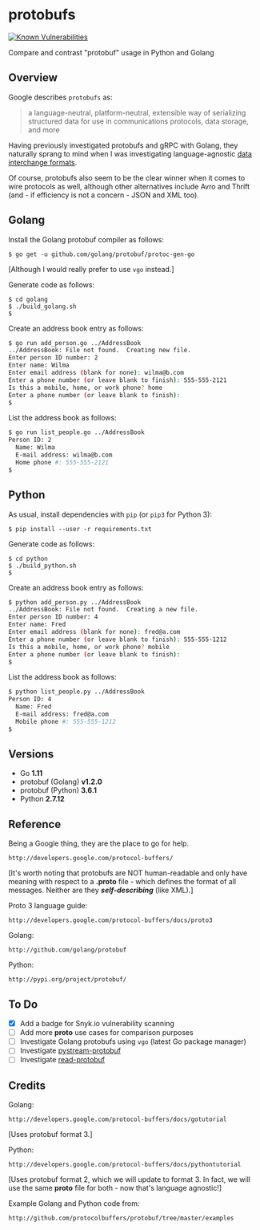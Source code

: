 # protobufs

[![Known Vulnerabilities](http://snyk.io/test/github/mramshaw/protobufs/badge.svg?style=plastic&targetFile=requirements.txt)](http://snyk.io/test/github/mramshaw/protobufs?style=plastic&targetFile=requirements.txt)

Compare and contrast "protobuf" usage in Python and Golang

## Overview

Google describes `protobufs` as:

> a language-neutral, platform-neutral, extensible way of serializing
> structured data for use in communications protocols, data storage,
> and more

Having previously investigated protobufs and gRPC with Golang, they
naturally sprang to mind when I was investigating language-agnostic
[data interchange formats](https://github.com/mramshaw/Pickles#to-do).

Of course, protobufs also seem to be the clear winner when it comes
to wire protocols as well, although other alternatives include Avro
and Thrift (and - if efficiency is not a concern - JSON and XML too).

## Golang

Install the Golang protobuf compiler as follows:

    $ go get -u github.com/golang/protobuf/protoc-gen-go

[Although I would really prefer to use `vgo` instead.]

Generate code as follows:

    $ cd golang
    $ ./build_golang.sh
    $

Create an address book entry as follows:

```bash
$ go run add_person.go ../AddressBook
../AddressBook: File not found.  Creating new file.
Enter person ID number: 2
Enter name: Wilma
Enter email address (blank for none): wilma@b.com
Enter a phone number (or leave blank to finish): 555-555-2121
Is this a mobile, home, or work phone? home
Enter a phone number (or leave blank to finish):
$
```

List the address book as follows:

```bash
$ go run list_people.go ../AddressBook
Person ID: 2
  Name: Wilma
  E-mail address: wilma@b.com
  Home phone #: 555-555-2121
$
```

## Python

As usual, install dependencies with `pip` (or `pip3` for Python 3):

    $ pip install --user -r requirements.txt

Generate code as follows:

    $ cd python
    $ ./build_python.sh
    $

Create an address book entry as follows:

```bash
$ python add_person.py ../AddressBook
../AddressBook: File not found.  Creating a new file.
Enter person ID number: 4
Enter name: Fred
Enter email address (blank for none): fred@a.com
Enter a phone number (or leave blank to finish): 555-555-1212
Is this a mobile, home, or work phone? mobile
Enter a phone number (or leave blank to finish):
$
```

List the address book as follows:

```bash
$ python list_people.py ../AddressBook
Person ID: 4
  Name: Fred
  E-mail address: fred@a.com
  Mobile phone #: 555-555-1212
$
```

## Versions

* Go __1.11__
* protobuf (Golang) __v1.2.0__
* protobuf (Python) __3.6.1__
* Python __2.7.12__

## Reference

Being a Google thing, they are the place to go for help.

    http://developers.google.com/protocol-buffers/

[It's worth noting that protobufs are NOT human-readable and only have
 meaning with respect to a __.proto__ file - which defines the format
 of all messages. Neither are they ___self-describing___ (like XML).]

Proto 3 language guide:

    http://developers.google.com/protocol-buffers/docs/proto3

Golang:

    http://github.com/golang/protobuf

Python:

    http://pypi.org/project/protobuf/

## To Do

- [x] Add a badge for Snyk.io vulnerability scanning
- [ ] Add more __proto__ use cases for comparison purposes
- [ ] Investigate Golang protobufs using `vgo` (latest Go package manager)
- [ ] Investigate [pystream-protobuf](http://pypi.org/project/pystream-protobuf/)
- [ ] Investigate [read-protobuf](http://libraries.io/pypi/read-protobuf)

## Credits

Golang:

    http://developers.google.com/protocol-buffers/docs/gotutorial

[Uses protobuf format 3.]

Python:

    http://developers.google.com/protocol-buffers/docs/pythontutorial

[Uses protobuf format 2, which we will update to format 3. In fact,
 we will use the same __proto__ file for both - now that's language
 agnostic!]

Example Golang and Python code from:

    http://github.com/protocolbuffers/protobuf/tree/master/examples
